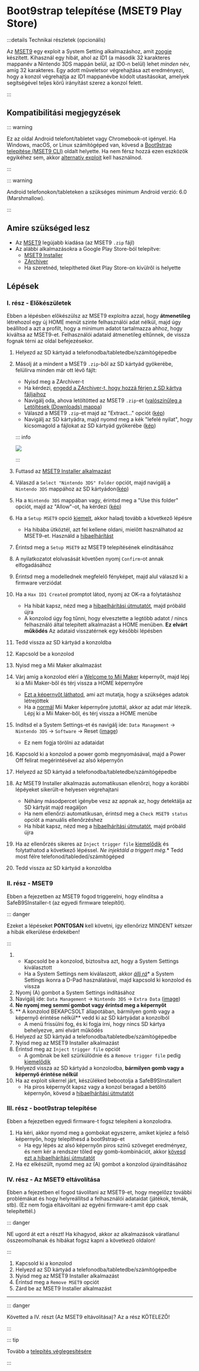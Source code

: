 # Boot9strap telepítése (MSET9 Play Store)

:::details Technikai részletek (opcionális)

Az [MSET9](https://github.com/zoogie/MSET9) egy exploit a System Setting alkalmazáshoz, amit [zoogie](https://github.com/zoogie) készített. Kihasznál egy hibát, ahol az ID1 (a második 32 karakteres mappanév a Nintendo 3DS mappán belül, az ID0-n belül) lehet _minden_ név, amíg 32 karakteres. Egy adott műveletsor végrehajtása azt eredményezi, hogy a konzol végrehajtja az ID1 mappanévbe kódolt utasításokat, amelyek segítségével teljes körű irányítást szerez a konzol felett.

:::

## Kompatibilitási megjegyzések

::: warning

Ez az oldal Android telefont/tabletet vagy Chromebook-ot igényel. Ha Windows, macOS, or Linux számítógéped van, kövesd a [Boot9strap telepítése (MSET9 CLI)](installing-boot9strap-\(mset9-cli\)) oldalt helyette. Ha nem férsz hozzá ezen eszközök egyikéhez sem, akkor [alternatív exploit](https://wiki.hacks.guide/wiki/3DS:Alternate_Exploits) kell használnod.

:::

::: warning

Android telefonokon/tableteken a szükséges minimum Android verzió: 6.0 (Marshmallow).

:::

## Amire szükséged lesz

- Az [MSET9](https://github.com/hacks-guide/MSET9/releases/latest) legújabb kiadása (az MSET9 `.zip` fájl)
- Az alábbi alkalmazásokra a Google Play Store-ból telepítve:
    - [MSET9 Installer](https://play.google.com/store/apps/details?id=moe.saru.homebrew.console3ds.mset9_installer_android)
    - [ZArchiver](https://play.google.com/store/apps/details?id=ru.zdevs.zarchiver)
    - Ha szeretnéd, telepítheted őket Play Store-on kívülről is helyette

## Lépések

### I. rész - Előkészületek

Ebben a lépésben előkészülsz az MSET9 exploitra azzal, hogy **átmenetileg** létrehozol egy új HOME menüt szinte felhasználói adat nélkül, majd úgy beállítod a azt a profilt, hogy a minimum adatot tartalmazza ahhoz, hogy kiváltsa az MSET9-et. Felhasználói adataid átmenetileg eltűnnek, de vissza fognak térni az oldal befejezésekor.

1. Helyezd az SD kártyád a telefonodba/tabletedbe/számítógépedbe

2. Másolj át a mindent a MSET9 `.zip`-ből az SD kártyád gyökerébe, felülírva minden már ott lévő fájlt:

    - Nyisd meg a ZArchiver-t
    - Ha kérdezi, [engedd a ZArchiver-t, hogy hozzá férjen z SD kártya fájljaihoz](/images/screenshots/mset9/zarchiver-allow.png)
    - Navigálj oda, ahova letöltötted az MSET9 `.zip`-et ([valószínűleg a Letöltések (Downloads) mappa](/images/screenshots/mset9/zarchiver-zip-location.png))
    - Válaszd a MSET9 `.zip`-et majd az "Extract..." opciót ([kép](/images/screenshots/mset9/zarchiver-extract-1.png))
    - Navigálj az SD kártyádra, majd nyomd meg a kék "lefelé nyilat", hogy kicsomagold a fájlokat az SD kártyád gyökerébe ([kép](/images/screenshots/mset9/zarchiver-extract-2.png))

    ::: info

    ![](/images/screenshots/mset9/mset9-root-layout-android.png)

    :::

3. Futtasd az [MSET9 Installer alkalmazást](/images/screenshots/mset9/mset9-setup-android.png)

4. Válaszd a `Select "Nintendo 3DS" Folder` opciót, majd navigálj a `Nintendo 3DS` mappához az SD kártyádon([kép](/images/screenshots/mset9/select-mset9-folder-1.png))

5. Ha a `Nintendo 3DS` mappában vagy, érintsd meg a "Use this folder" opciót, majd az "Allow"-ot, ha kérdezi ([kép](/images/screenshots/mset9/select-mset9-folder-2.png))

6. Ha a `Setup MSET9` opció [kiemelt](/images/screenshots/mset9/setup-mset9-highlighted.png), akkor haladj tovább a következő lépésre
    - Ha hibába ütköztél, azt fel kellene oldani, mielőtt használhatod az MSET9-et. Használd a [hibaelhárítást](troubleshooting-mset9)

7. Érintsd meg a `Setup MSET9` az MSET9 telepítésének elindításához

8. A nyilatkozatot elolvasását követően nyomj `Confirm`-ot annak elfogadásához

9. Érintsd meg a modellednek megfelelő fényképet, majd alul válaszd ki a firmware verziódat

10. Ha a `Hax ID1 Created` promptot látod, nyomj az OK-ra a folytatáshoz
    - Ha hibát kapsz, nézd meg a [hibaelhárítási útmutatót](troubleshooting-mset9), majd próbáld újra
    - A konzolod úgy fog tűnni, hogy elvesztette a legtöbb adatot / nincs felhasználó által telepített alkalmazást a HOME menüben. **Ez elvárt működés** Az adataid visszatérnek egy későbbi lépésben

11. Tedd vissza az SD kártyád a konzoldba

12. Kapcsold be a konzolod

13. Nyisd meg a Mii Maker alkalmazást

14. Várj amíg a konzolod elérí a [Welcome to Mii Maker](/images/screenshots/mset9/mii-welcome.png) képernyőt, majd lépj ki a Mii Maker-ből és térj vissza a HOME képernyőre
    - [Ezt a képernyőt láthatod](/images/screenshots/mset9/mii-extdata.png), ami azt mutatja, hogy a szükséges adatok létrejöttek
    - Ha a [normál](/images/screenshots/mset9/mii-existing.png) Mii Maker képernyőre jutottál, akkor az adat már létezik. Lépj ki a Mii Maker-ből, és térj vissza a HOME menübe

15. Indítsd el a System Settings-et és navigálj ide: `Data Management` -> `Nintendo 3DS` -> `Software` -> Reset ([image](/images/screenshots/database-reset.jpg))
    - Ez nem fogja törölni az adataidat

16. Kapcsold ki a konzolod a power gomb megnyomásával, majd a Power Off felirat megérintésével az alsó képernyőn

17. Helyezd az SD kártyád a telefonodba/tabletedbe/számítógépedbe

18. Az MSET9 Installer alkalmazás automatikusan ellenőrzi, hogy a korábbi lépéyeket sikerült-e helyesen végrehajtani
    - Néhány másodpercet igénybe vesz az appnak az, hogy detektálja az SD kártyát majd reagáljon
    - Ha nem ellenőrzi automatikusan, érintsd meg a `Check MSET9 status` opciót a manuális ellenőrzéshez
    - Ha hibát kapsz, nézd meg a [hibaelhárítási útmutatót](troubleshooting-mset9), majd próbáld újra

19. Ha az ellenőrzés sikeres az `Inject trigger file` [kiemelődik](/images/screenshots/mset9/inject-trigger-highlighted.png) és folytathatod a következő lépéssel. _Ne injektáld a triggert még._\* Tedd most félre telefonod/tableded/számítógéped

20. Tedd vissza az SD kártyád a konzoldba

### II. rész - MSET9

Ebben a fejezetben az MSET9 fogod triggerelni, hogy elindítsa a SafeB9SInstaller-t (az egyedi firmware telepítőt).

::: danger

Ezeket a lépéseket **PONTOSAN** kell követni, így ellenőrizz MINDENT kétszer a hibák elkerülése érdekében!

:::

1. - Kapcsold be a konzolod, biztosítva azt, hogy a System Settings kiválasztott
    - Ha a System Settings nem kiválaszott, akkor _[állj rá](/images/screenshots/mset9/hover-settings.png)_\* a System Settings ikonra a D-Pad használatával, majd kapcsold ki konzolod és vissza
2. Nyomj (A) gombot a System Settings indításához
3. Navigálj ide: `Data Management` -> `Nintendo 3DS` -> `Extra Data` ([image](/images/screenshots/mset9/settings-extdata.png))
4. **Ne nyomj meg semmi gombot vagy éríntsd meg a képernyőt**
5. \*\* A konzolod BEKAPCSOLT állapotában, bármilyen gomb vagy a képernyő érintése nélkül\*\* vedd ki az SD kártyádat a konzolból
    - A menü frissülni fog, és ki fogja írni, hogy nincs SD kártya behelyezve, ami elvárt működés
6. Helyezd az SD kártyád a telefonodba/tabletedbe/számítógépedbe
7. Nyisd meg az MSET9 Installer alkalmazást
8. Érintsd meg az `Inject trigger file` opciót
    - A gombnak be kell szürkülödnie és a `Remove trigger file` pedig [kiemelődik](/images/screenshots/mset9/remove-trigger-highlighted.png)
9. Helyezd vissza az SD kártyád a konzolodba, **bármilyen gomb vagy a képernyő érintése nélkül**
10. Ha az exploit sikerrel járt, készüléked bebootolja a SafeB9SInstallert
    - Ha piros képernyőt kapsz vagy a konzol beragad a betöltő képernyőn, kövesd a [hibaelhárítási útmutatót](troubleshooting-mset9)

### III. rész - boot9strap telepítése

Ebben a fejezetben egyedi firmware-t fogsz telepíteni a konzolodra.

1. Ha kéri, akkor nyomd meg a gombokat egyszerre, amiket kijelez a felső képernyőn, hogy telepíthesd a boot9strap-et
    - Ha egy lépés az alsó képernyőn piros színű szöveget eredményez, és nem kér a rendszer tőled egy gomb-kombinációt, akkor [kövesd ezt a hibaelhárítási útmutatót](troubleshooting-mset9)
2. Ha ez elkészült, nyomd meg az (A) gombot a konzolod újraindításához

<!--@include: ./_include/configure-luma3ds.md -->

### IV. rész - Az MSET9 eltávolítása

Ebben a fejezetben el fogod távolítani az MSET9-et, hogy megelőzz további problémákat és hogy helyreállítsd a felhasználói adataidat (játékok, témák, stb). (Ez nem fogja eltávolítani az egyéni firmware-t amit épp csak telepítettél.)

::: danger

NE ugord át ezt a részt! Ha kihagyod, akkor az alkalmazások váratlanul összeomolhanak és hibákat fogsz kapni a következő oldalon!

:::

1. Kapcsold ki a konzolod
2. Helyezd az SD kártyád a telefonodba/tabletedbe/számítógépedbe
3. Nyisd meg az MSET9 Installer alkalmazást
4. Éríntsd meg a `Remove MSET9` opciót
5. Zárd be az MSET9 Installer alkalmazást

<!--@include: ./_include/luma3ds-installed-note.md -->

___

::: danger

Követted a IV. részt (Az MSET9 eltávolítása)? Az a rész KÖTELEZŐ!

:::

::: tip

Tovább a [telepítés véglegesítésére](finalizing-setup)

:::
